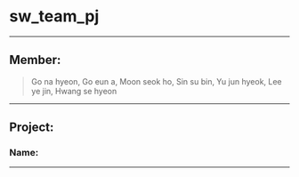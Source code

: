 # sw_team_pj
----------------------------------------------------------------------------------------
## Member: 
> Go na hyeon, Go eun a, Moon seok ho, Sin su bin, Yu jun hyeok, Lee ye jin, Hwang se hyeon
----------------------------------------------------------------------------------------
## Project:
### Name:

----------------------------------------------------------------------------------------
